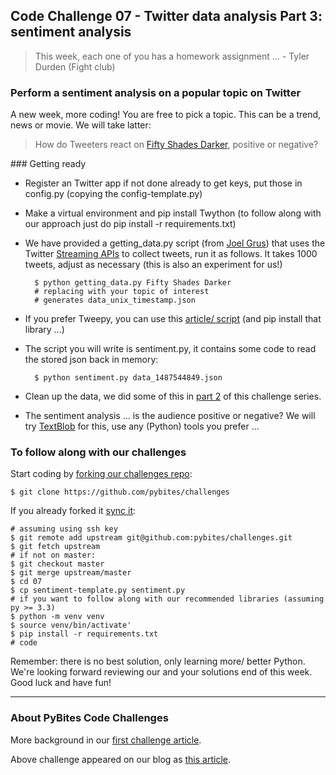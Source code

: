 ## Code Challenge 07 - Twitter data analysis Part 3: sentiment analysis

> This week, each one of you has a homework assignment ... - Tyler Durden (Fight club)

### Perform a sentiment analysis on a popular topic on Twitter

A new week, more coding! You are free to pick a topic. This can be a trend, news or movie. We will take latter:

> How do Tweeters react on [Fifty Shades Darker](http://www.imdb.com/title/tt4465564/?ref_=nv_sr_1), positive or negative?

### Getting ready

* Register an Twitter app if not done already to get keys, put those in config.py (copying the config-template.py)

* Make a virtual environment and pip install Twython (to follow along with our approach just do pip install -r requirements.txt)

* We have provided a getting_data.py script (from [Joel Grus](https://github.com/joelgrus/data-science-from-scratch/blob/master/code-python3/getting_data.py)) that uses the Twitter [Streaming APIs](https://dev.twitter.com/streaming/overview) to collect tweets, run it as follows. It takes 1000 tweets, adjust as necessary (this is also an experiment for us!)

		$ python getting_data.py Fifty Shades Darker
		# replacing with your topic of interest
		# generates data_unix_timestamp.json

* If you prefer Tweepy, you can use this [article/ script](https://marcobonzanini.com/2015/03/02/mining-twitter-data-with-python-part-1/) (and pip install that library ...)

* The script you will write is sentiment.py, it contains some code to read the stored json back in memory:

		$ python sentiment.py data_1487544849.json

* Clean up the data, we did some of this in [part 2](http://pybit.es/codechallenge05_review.html) of this challenge series.

* The sentiment analysis ... is the audience positive or negative? We will try [TextBlob](https://textblob.readthedocs.io/en/dev/) for this, use any (Python) tools you prefer ...

### To follow along with our challenges

Start coding by [forking our challenges repo](https://github.com/pybites/challenges):

    $ git clone https://github.com/pybites/challenges

If you already forked it [sync it](https://help.github.com/articles/syncing-a-fork/):

    # assuming using ssh key
    $ git remote add upstream git@github.com:pybites/challenges.git
    $ git fetch upstream
    # if not on master:
    $ git checkout master
    $ git merge upstream/master
    $ cd 07
	$ cp sentiment-template.py sentiment.py
    # if you want to follow along with our recommended libraries (assuming py >= 3.3)
    $ python -m venv venv
    $ source venv/bin/activate'
    $ pip install -r requirements.txt
    # code

Remember: there is no best solution, only learning more/ better Python. We're looking forward reviewing our and your solutions end of this week. Good luck and have fun!

---

### About PyBites Code Challenges

More background in our [first challenge article](http://pybit.es/codechallenge01.html).

Above challenge appeared on our blog as [this article](http://pybit.es/codechallenge07.html).
